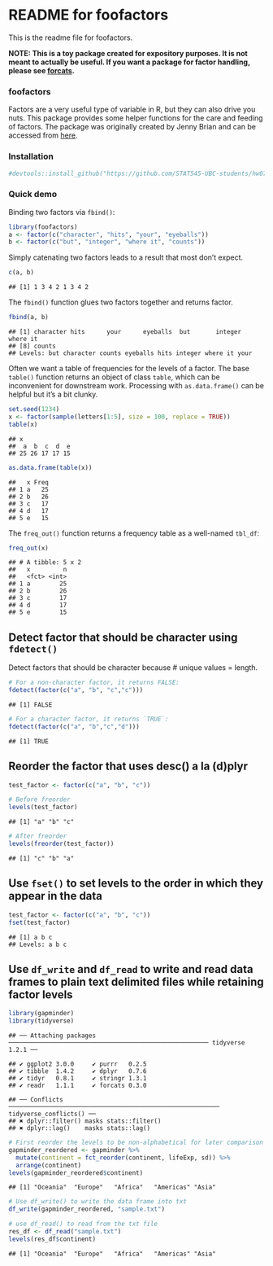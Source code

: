 README for foofactors
================

This is the readme file for foofactors.

**NOTE: This is a toy package created for expository purposes. It is not
meant to actually be useful. If you want a package for factor handling,
please see [forcats](https://cran.r-project.org/package=forcats).**

### foofactors

Factors are a very useful type of variable in R, but they can also drive
you nuts. This package provides some helper functions for the care and
feeding of factors. The package was originally created by Jenny Brian
and can be accessed from
[here](https://github.com/jennybc/foofactors).

### Installation

``` r
#devtools::install_github("https://github.com/STAT545-UBC-students/hw07-yihaoz/foofactor")
```

### Quick demo

Binding two factors via `fbind()`:

``` r
library(foofactors)
a <- factor(c("character", "hits", "your", "eyeballs"))
b <- factor(c("but", "integer", "where it", "counts"))
```

Simply catenating two factors leads to a result that most don’t expect.

``` r
c(a, b)
```

    ## [1] 1 3 4 2 1 3 4 2

The `fbind()` function glues two factors together and returns
    factor.

``` r
fbind(a, b)
```

    ## [1] character hits      your      eyeballs  but       integer   where it 
    ## [8] counts   
    ## Levels: but character counts eyeballs hits integer where it your

Often we want a table of frequencies for the levels of a factor. The
base `table()` function returns an object of class `table`, which can be
inconvenient for downstream work. Processing with `as.data.frame()` can
be helpful but it’s a bit clunky.

``` r
set.seed(1234)
x <- factor(sample(letters[1:5], size = 100, replace = TRUE))
table(x)
```

    ## x
    ##  a  b  c  d  e 
    ## 25 26 17 17 15

``` r
as.data.frame(table(x))
```

    ##   x Freq
    ## 1 a   25
    ## 2 b   26
    ## 3 c   17
    ## 4 d   17
    ## 5 e   15

The `freq_out()` function returns a frequency table as a well-named
`tbl_df`:

``` r
freq_out(x)
```

    ## # A tibble: 5 x 2
    ##   x         n
    ##   <fct> <int>
    ## 1 a        25
    ## 2 b        26
    ## 3 c        17
    ## 4 d        17
    ## 5 e        15

## Detect factor that should be character using `fdetect()`

Detect factors that should be character because \# unique values =
length.

``` r
# For a non-character factor, it returns FALSE:
fdetect(factor(c("a", "b", "c","c")))
```

    ## [1] FALSE

``` r
# For a character factor, it returns `TRUE`:
fdetect(factor(c("a", "b","c","d")))
```

    ## [1] TRUE

## Reorder the factor that uses desc() a la (d)plyr

``` r
test_factor <- factor(c("a", "b", "c"))

# Before freorder
levels(test_factor)
```

    ## [1] "a" "b" "c"

``` r
# After freorder
levels(freorder(test_factor))
```

    ## [1] "c" "b" "a"

## Use `fset()` to set levels to the order in which they appear in the data

``` r
test_factor <- factor(c("a", "b", "c"))
fset(test_factor)
```

    ## [1] a b c
    ## Levels: a b c

## Use `df_write` and `df_read` to write and read data frames to plain text delimited files while retaining factor levels

``` r
library(gapminder)
library(tidyverse)
```

    ## ── Attaching packages ─────────────────────────────────────────────────────── tidyverse 1.2.1 ──

    ## ✔ ggplot2 3.0.0     ✔ purrr   0.2.5
    ## ✔ tibble  1.4.2     ✔ dplyr   0.7.6
    ## ✔ tidyr   0.8.1     ✔ stringr 1.3.1
    ## ✔ readr   1.1.1     ✔ forcats 0.3.0

    ## ── Conflicts ────────────────────────────────────────────────────────── tidyverse_conflicts() ──
    ## ✖ dplyr::filter() masks stats::filter()
    ## ✖ dplyr::lag()    masks stats::lag()

``` r
# First reorder the levels to be non-alphabetical for later comparison
gapminder_reordered <- gapminder %>%
  mutate(continent = fct_reorder(continent, lifeExp, sd)) %>%
  arrange(continent)
levels(gapminder_reordered$continent)
```

    ## [1] "Oceania"  "Europe"   "Africa"   "Americas" "Asia"

``` r
# Use df_write() to write the data frame into txt
df_write(gapminder_reordered, "sample.txt")

# use df_read() to read from the txt file
res_df <- df_read("sample.txt")
levels(res_df$continent)
```

    ## [1] "Oceania"  "Europe"   "Africa"   "Americas" "Asia"
